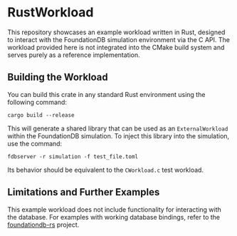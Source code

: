 # RustWorkload

This repository showcases an example workload written in Rust, designed to
interact with the FoundationDB simulation environment via the C API. The
workload provided here is not integrated into the CMake build system and serves
purely as a reference implementation.

## Building the Workload

You can build this crate in any standard Rust environment using the following command:

```shell
cargo build --release
```

This will generate a shared library that can be used as an `ExternalWorkload`
within the FoundationDB simulation. To inject this library into the simulation,
use the command:

```shell
fdbserver -r simulation -f test_file.toml
```

Its behavior should be equivalent to the `CWorkload.c` test workload.

## Limitations and Further Examples

This example workload does not include functionality for interacting with the
database. For examples with working database bindings, refer to the
[foundationdb-rs](https://github.com/foundationdb-rs/foundationdb-rs/tree/main/foundationdb-simulation)
project.
